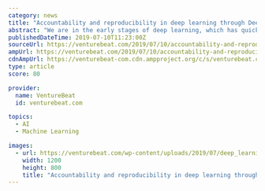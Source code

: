 ```yaml
---
category: news
title: "Accountability and reproducibility in deep learning through DeepOps"
abstract: "We are in the early stages of deep learning, which has quickly evolved thanks to recent advancements in machine learning (ML), computer vision (CV), and artificial intelligence (AI). Deep Learning is being used in medical imaging, autonomous vehicles ..."
publishedDateTime: 2019-07-10T11:23:00Z
sourceUrl: https://venturebeat.com/2019/07/10/accountability-and-reproducibility-in-deep-learning-through-deepops/
ampUrl: https://venturebeat.com/2019/07/10/accountability-and-reproducibility-in-deep-learning-through-deepops/amp/
cdnAmpUrl: https://venturebeat-com.cdn.ampproject.org/c/s/venturebeat.com/2019/07/10/accountability-and-reproducibility-in-deep-learning-through-deepops/amp/
type: article
score: 80

provider:
  name: VentureBeat
  id: venturebeat.com

topics:
  - AI
  - Machine Learning

images:
  - url: https://venturebeat.com/wp-content/uploads/2019/07/deep_learning.GettyImages-1011441152.jpg?w=1200&#038;strip=all
    width: 1200
    height: 800
    title: "Accountability and reproducibility in deep learning through DeepOps"
---
```

